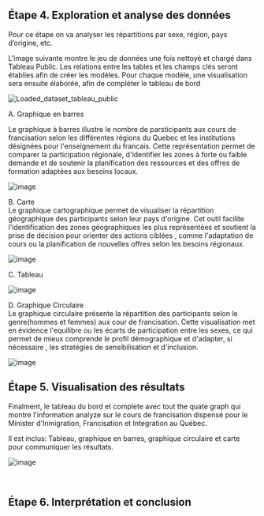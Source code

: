 ## Étape 4. Exploration et analyse des données <br>

Pour ce étape on va analyser les répartitions par sexe, région, pays d’origine, etc.<br>

L'image suivante montre le jeu de données une fois nettoyé et chargé dans Tableau Public. Les relations entre les tables et les champs clés seront établies afin de créer les modèles. Pour chaque modèle, une visualisation sera ensuite élaborée, afin de compléter le tableau de bord


![Loaded_dataset_tableau_public](https://github.com/user-attachments/assets/1fec7190-340d-4271-96e7-cccadaf6b17a)





A. Graphique en barres<br>

Le graphique à barres illustre le nombre de parsticipants aux cours de francisation selon les différentes régions du Quebec et les institutions désignées pour l'enseignement du francais. Cette représentation permet de comparer la participation régionale, d'identifier les zones à forte ou faible demande et de soutenir la planification des ressources et des offres de formation adaptées aux besoins locaux.  




![image](https://github.com/user-attachments/assets/ff71567f-2160-4e74-b2f3-245d12377fef)


B. Carte <br>
Le graphique cartographique permet de visualiser la répartition géographique des participants selon leur pays d'origine. Cet outil facilite l'identification des zones géographiques les plus représentées et soutient la prise de décision pour orienter des actions ciblées , comme l'adaptation de cours ou la planification de nouvelles offres selon les besoins régionaux. 



![image](https://github.com/user-attachments/assets/e48ca318-0110-42c4-b4ef-2f7d1f71e091)







C. Tableau <br>



![image](https://github.com/user-attachments/assets/6b6d4b10-2b44-4d05-9fc3-f682527501c1)







D. Graphique Circulaire <br>
Le graphique circulaire présente la répartition des participants selon le genre(hommes et femmes) aux cour de francisation. Cette visualisation met en évidence l'equilibre ou les écarts de participation entre les sexes, ce qui permet de mieux comprende le profil démographique et d'adapter, si nécessaire , les stratégies de sensibilisation et d'inclusion. 


![image](https://github.com/user-attachments/assets/a58c8139-157e-41ae-937e-ae65cdf2e448)
















## Étape 5. Visualisation des résultats<br>

Finalment, le tableau du bord et complete avec tout the quate graph qui montre l'information analyze sur le cours de francisation dispensé pour le Minister d'Inmigration, Francisation et Integration au Québec.

 Il est inclus: Tableau, graphique en barres, graphique circulaire et carte pour communiquer les résultats.<br>
 

![image](https://github.com/user-attachments/assets/a358091b-a96f-4130-84ec-e8c6738eaa7a)


<br>



## Étape 6. Interprétation et conclusion <br>






